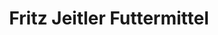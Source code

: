 ---
title: "Fritz Jeitler Futtermittel"
url: /kirchberg-an-der-raab/fritz-jeitler-futtermittel-2/
shop: Tiere
---